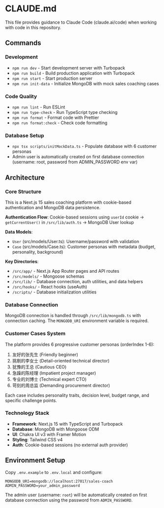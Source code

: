 # CLAUDE.md

This file provides guidance to Claude Code (claude.ai/code) when working with code in this repository.

## Commands

### Development
- `npm run dev` - Start development server with Turbopack
- `npm run build` - Build production application with Turbopack  
- `npm run start` - Start production server
- `npm run init-data` - Initialize MongoDB with mock sales coaching cases

### Code Quality
- `npm run lint` - Run ESLint
- `npm run type-check` - Run TypeScript type checking
- `npm run format` - Format code with Prettier
- `npm run format:check` - Check code formatting

### Database Setup
- `npx tsx scripts/initMockData.ts` - Populate database with 6 customer personas
- Admin user is automatically created on first database connection (username: root, password from ADMIN_PASSWORD env var)

## Architecture

### Core Structure
This is a Next.js 15 sales coaching platform with cookie-based authentication and MongoDB data persistence.

**Authentication Flow**: Cookie-based sessions using `userId` cookie → `getCurrentUser()` in `/src/lib/auth.ts` → MongoDB User lookup

**Data Models**:
- `User` (src/models/User.ts): Username/password with validation
- `Case` (src/models/Case.ts): Customer personas with metadata (budget, personality, background)

**Key Directories**:
- `/src/app/` - Next.js App Router pages and API routes
- `/src/models/` - Mongoose schemas  
- `/src/lib/` - Database connection, auth utilities, and data helpers
- `/src/hooks/` - React hooks (useAuth)
- `/scripts/` - Database initialization utilities

### Database Connection
MongoDB connection is handled through `/src/lib/mongodb.ts` with connection caching. The `MONGODB_URI` environment variable is required.

### Customer Cases System
The platform provides 6 progressive customer personas (orderIndex 1-6):
1. 友好的张先生 (Friendly beginner)
2. 挑剔的李女士 (Detail-oriented technical director)  
3. 犹豫的王总 (Cautious CEO)
4. 急躁的陈经理 (Impatient project manager)
5. 专业的刘博士 (Technical expert CTO)
6. 苛刻的周总监 (Demanding procurement director)

Each case includes personality traits, decision level, budget range, and specific challenge points.

### Technology Stack
- **Framework**: Next.js 15 with TypeScript and Turbopack
- **Database**: MongoDB with Mongoose ODM
- **UI**: Chakra UI v3 with Framer Motion
- **Styling**: Tailwind CSS v4
- **Auth**: Cookie-based sessions (no external auth provider)

## Environment Setup
Copy `.env.example` to `.env.local` and configure:
```
MONGODB_URI=mongodb://localhost:27017/sales-coach
ADMIN_PASSWORD=your_admin_password
```

The admin user (username: `root`) will be automatically created on first database connection using the password from `ADMIN_PASSWORD`.